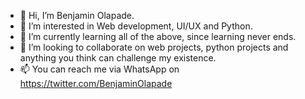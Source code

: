 - 👋 Hi, I’m Benjamin Olapade.
- 👀 I’m interested in Web development, UI/UX and Python.
- 🌱 I’m currently learning all of the above, since learning never ends.
- 💞️ I’m looking to collaborate on web projects, python projects and anything you think can challenge my existence.
- 📫 You can reach me via WhatsApp on https://twitter.com/BenjaminOlapade

<!---
De-ORaCle/De-ORaCle is a ✨ special ✨ repository because its `README.md` (this file) appears on your GitHub profile.
You can click the Preview link to take a look at your changes.
--->

